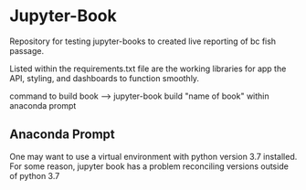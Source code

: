 # Jupyter-Book
Repository for testing jupyter-books to created live reporting of bc fish passage.

Listed within the requirements.txt file are the working libraries for app the API, styling, and dashboards to function smoothly.

command to build book --> jupyter-book build "name of book" within anaconda prompt

## Anaconda Prompt
One may want to use a virtual environment with python version 3.7 installed. For some reason, jupyter book has a problem reconciling versions outside of python 3.7
